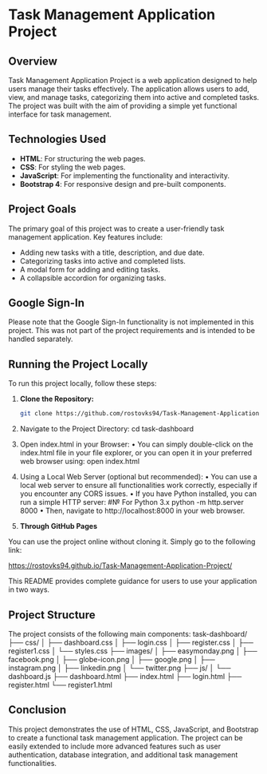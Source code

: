 # Task Management Application Project

## Overview
Task Management Application Project is a web application designed to help users manage their tasks effectively. The application allows users to add, view, and manage tasks, categorizing them into active and completed tasks. The project was built with the aim of providing a simple yet functional interface for task management.

## Technologies Used
- **HTML**: For structuring the web pages.
- **CSS**: For styling the web pages.
- **JavaScript**: For implementing the functionality and interactivity.
- **Bootstrap 4**: For responsive design and pre-built components.

## Project Goals
The primary goal of this project was to create a user-friendly task management application. Key features include:
- Adding new tasks with a title, description, and due date.
- Categorizing tasks into active and completed lists.
- A modal form for adding and editing tasks.
- A collapsible accordion for organizing tasks.

## Google Sign-In
Please note that the Google Sign-In functionality is not implemented in this project. This was not part of the project requirements and is intended to be handled separately.

## Running the Project Locally
To run this project locally, follow these steps:

1. **Clone the Repository:**
   ```sh
   git clone https://github.com/rostovks94/Task-Management-Application-Project.git

2.	Navigate to the Project Directory:
   cd task-dashboard

3.	Open index.html in your Browser:
		• You can simply double-click on the index.html file in your file explorer, or you can open it in your preferred web browser using:
  open index.html

4.	Using a Local Web Server (optional but recommended):
  	•	You can use a local web server to ensure all functionalities work correctly, especially if you encounter any CORS issues.
	•	If you have Python installed, you can run a simple HTTP server:
#№ For Python 3.x
python -m http.server 8000
	•	Then, navigate to http://localhost:8000 in your web browser.



2. **Through GitHub Pages** 

You can use the project online without cloning it. Simply go to the following link:

https://rostovks94.github.io/Task-Management-Application-Project/

This README provides complete guidance for users to use your application in two ways.

## Project Structure

The project consists of the following main components:
task-dashboard/
├── css/
│   ├── dashboard.css
│   ├── login.css
│   ├── register.css
│   ├── register1.css
│   └── styles.css
├── images/
│   ├── easymonday.png
│   ├── facebook.png
│   ├── globe-icon.png
│   ├── google.png
│   ├── instagram.png
│   ├── linkedin.png
│   └── twitter.png
├── js/
│   └── dashboard.js
├── dashboard.html
├── index.html
├── login.html
├── register.html
└── register1.html
   
## Conclusion

This project demonstrates the use of HTML, CSS, JavaScript, and Bootstrap to create a functional task management application. The project can be easily extended to include more advanced features such as user authentication, database integration, and additional task management functionalities.
